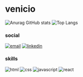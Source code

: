 # venicio

![Anurag GitHub stats](https://github-readme-stats.vercel.app/api?username=venicio-marinho)
![Top Langs](https://github-readme-stats.vercel.app/api/top-langs/?username=venicio-marinho)

### social

[![email](https://img.shields.io/badge/Gmail-D14836?style=for-the-badge&logo=gmail&logoColor=white)]()
[![linkedin](https://img.shields.io/badge/LinkedIn-0077B5?style=for-the-badge&logo=linkedin&logoColor=white)]()

### skills

![html](https://img.shields.io/badge/HTML5-E34F26?style=for-the-badge&logo=html5&logoColor=white)
![css](https://img.shields.io/badge/CSS3-1572B6?style=for-the-badge&logo=css3&logoColor=white)
![javascript](https://img.shields.io/badge/JavaScript-323330?style=for-the-badge&logo=javascript&logoColor=F7DF1E)
![react](https://img.shields.io/badge/React-20232A?style=for-the-badge&logo=react&logoColor=61DAFB)
